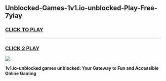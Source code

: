 
## Unblocked-Games-1v1.io-unblocked-Play-Free-7yiay
<h3>
<a href="https://premium76.site?title=1v1.io-unblocked&ref=18A1">CLICK TO PLAY</a></h3>
<hr>

<h3>
<a href="https://premium76.site?title=1v1.io-unblocked&ref=18A1">CLICK 2 PLAY</a>
  
</h3>

<a href="https://premium76.site?title=1v1.io-unblocked&ref=18A1"><img src="https://clearcache.store/games.png"></a>


**1v1.io-unblocked games unblocked: Your Gateway to Fun and Accessible Online Gaming**
